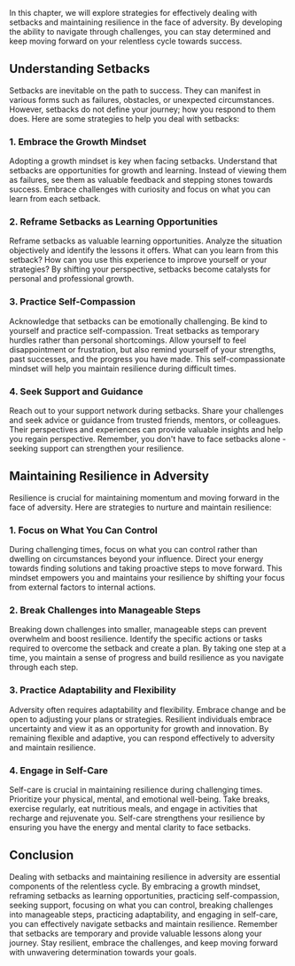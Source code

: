 
In this chapter, we will explore strategies for effectively dealing with setbacks and maintaining resilience in the face of adversity. By developing the ability to navigate through challenges, you can stay determined and keep moving forward on your relentless cycle towards success.

**Understanding Setbacks**
--------------------------

Setbacks are inevitable on the path to success. They can manifest in various forms such as failures, obstacles, or unexpected circumstances. However, setbacks do not define your journey; how you respond to them does. Here are some strategies to help you deal with setbacks:

### **1. Embrace the Growth Mindset**

Adopting a growth mindset is key when facing setbacks. Understand that setbacks are opportunities for growth and learning. Instead of viewing them as failures, see them as valuable feedback and stepping stones towards success. Embrace challenges with curiosity and focus on what you can learn from each setback.

### **2. Reframe Setbacks as Learning Opportunities**

Reframe setbacks as valuable learning opportunities. Analyze the situation objectively and identify the lessons it offers. What can you learn from this setback? How can you use this experience to improve yourself or your strategies? By shifting your perspective, setbacks become catalysts for personal and professional growth.

### **3. Practice Self-Compassion**

Acknowledge that setbacks can be emotionally challenging. Be kind to yourself and practice self-compassion. Treat setbacks as temporary hurdles rather than personal shortcomings. Allow yourself to feel disappointment or frustration, but also remind yourself of your strengths, past successes, and the progress you have made. This self-compassionate mindset will help you maintain resilience during difficult times.

### **4. Seek Support and Guidance**

Reach out to your support network during setbacks. Share your challenges and seek advice or guidance from trusted friends, mentors, or colleagues. Their perspectives and experiences can provide valuable insights and help you regain perspective. Remember, you don't have to face setbacks alone - seeking support can strengthen your resilience.

**Maintaining Resilience in Adversity**
---------------------------------------

Resilience is crucial for maintaining momentum and moving forward in the face of adversity. Here are strategies to nurture and maintain resilience:

### **1. Focus on What You Can Control**

During challenging times, focus on what you can control rather than dwelling on circumstances beyond your influence. Direct your energy towards finding solutions and taking proactive steps to move forward. This mindset empowers you and maintains your resilience by shifting your focus from external factors to internal actions.

### **2. Break Challenges into Manageable Steps**

Breaking down challenges into smaller, manageable steps can prevent overwhelm and boost resilience. Identify the specific actions or tasks required to overcome the setback and create a plan. By taking one step at a time, you maintain a sense of progress and build resilience as you navigate through each step.

### **3. Practice Adaptability and Flexibility**

Adversity often requires adaptability and flexibility. Embrace change and be open to adjusting your plans or strategies. Resilient individuals embrace uncertainty and view it as an opportunity for growth and innovation. By remaining flexible and adaptive, you can respond effectively to adversity and maintain resilience.

### **4. Engage in Self-Care**

Self-care is crucial in maintaining resilience during challenging times. Prioritize your physical, mental, and emotional well-being. Take breaks, exercise regularly, eat nutritious meals, and engage in activities that recharge and rejuvenate you. Self-care strengthens your resilience by ensuring you have the energy and mental clarity to face setbacks.

**Conclusion**
--------------

Dealing with setbacks and maintaining resilience in adversity are essential components of the relentless cycle. By embracing a growth mindset, reframing setbacks as learning opportunities, practicing self-compassion, seeking support, focusing on what you can control, breaking challenges into manageable steps, practicing adaptability, and engaging in self-care, you can effectively navigate setbacks and maintain resilience. Remember that setbacks are temporary and provide valuable lessons along your journey. Stay resilient, embrace the challenges, and keep moving forward with unwavering determination towards your goals.
